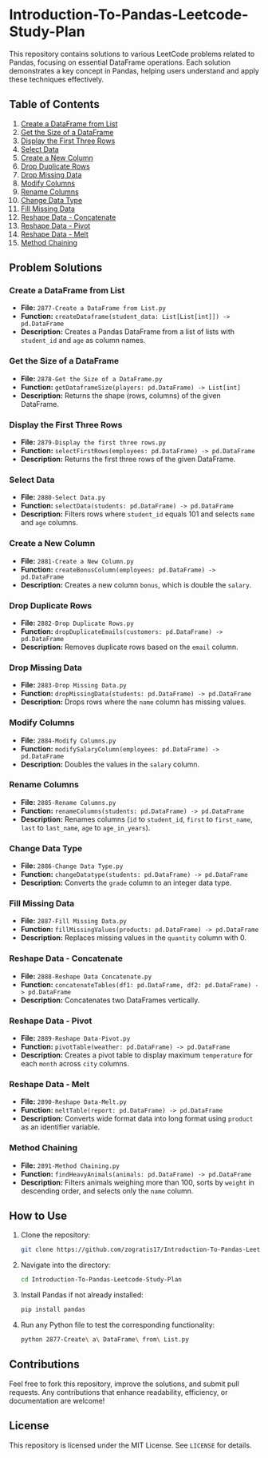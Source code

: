 # Introduction-To-Pandas-Leetcode-Study-Plan

This repository contains solutions to various LeetCode problems related to Pandas, focusing on essential DataFrame operations. Each solution demonstrates a key concept in Pandas, helping users understand and apply these techniques effectively.

## Table of Contents

1. [Create a DataFrame from List](#create-a-dataframe-from-list)
2. [Get the Size of a DataFrame](#get-the-size-of-a-dataframe)
3. [Display the First Three Rows](#display-the-first-three-rows)
4. [Select Data](#select-data)
5. [Create a New Column](#create-a-new-column)
6. [Drop Duplicate Rows](#drop-duplicate-rows)
7. [Drop Missing Data](#drop-missing-data)
8. [Modify Columns](#modify-columns)
9. [Rename Columns](#rename-columns)
10. [Change Data Type](#change-data-type)
11. [Fill Missing Data](#fill-missing-data)
12. [Reshape Data - Concatenate](#reshape-data---concatenate)
13. [Reshape Data - Pivot](#reshape-data---pivot)
14. [Reshape Data - Melt](#reshape-data---melt)
15. [Method Chaining](#method-chaining)

## Problem Solutions

### Create a DataFrame from List
- **File:** `2877-Create a DataFrame from List.py`
- **Function:** `createDataframe(student_data: List[List[int]]) -> pd.DataFrame`
- **Description:** Creates a Pandas DataFrame from a list of lists with `student_id` and `age` as column names.

### Get the Size of a DataFrame
- **File:** `2878-Get the Size of a DataFrame.py`
- **Function:** `getDataframeSize(players: pd.DataFrame) -> List[int]`
- **Description:** Returns the shape (rows, columns) of the given DataFrame.

### Display the First Three Rows
- **File:** `2879-Display the first three rows.py`
- **Function:** `selectFirstRows(employees: pd.DataFrame) -> pd.DataFrame`
- **Description:** Returns the first three rows of the given DataFrame.

### Select Data
- **File:** `2880-Select Data.py`
- **Function:** `selectData(students: pd.DataFrame) -> pd.DataFrame`
- **Description:** Filters rows where `student_id` equals 101 and selects `name` and `age` columns.

### Create a New Column
- **File:** `2881-Create a New Column.py`
- **Function:** `createBonusColumn(employees: pd.DataFrame) -> pd.DataFrame`
- **Description:** Creates a new column `bonus`, which is double the `salary`.

### Drop Duplicate Rows
- **File:** `2882-Drop Duplicate Rows.py`
- **Function:** `dropDuplicateEmails(customers: pd.DataFrame) -> pd.DataFrame`
- **Description:** Removes duplicate rows based on the `email` column.

### Drop Missing Data
- **File:** `2883-Drop Missing Data.py`
- **Function:** `dropMissingData(students: pd.DataFrame) -> pd.DataFrame`
- **Description:** Drops rows where the `name` column has missing values.

### Modify Columns
- **File:** `2884-Modify Columns.py`
- **Function:** `modifySalaryColumn(employees: pd.DataFrame) -> pd.DataFrame`
- **Description:** Doubles the values in the `salary` column.

### Rename Columns
- **File:** `2885-Rename Columns.py`
- **Function:** `renameColumns(students: pd.DataFrame) -> pd.DataFrame`
- **Description:** Renames columns (`id` to `student_id`, `first` to `first_name`, `last` to `last_name`, `age` to `age_in_years`).

### Change Data Type
- **File:** `2886-Change Data Type.py`
- **Function:** `changeDatatype(students: pd.DataFrame) -> pd.DataFrame`
- **Description:** Converts the `grade` column to an integer data type.

### Fill Missing Data
- **File:** `2887-Fill Missing Data.py`
- **Function:** `fillMissingValues(products: pd.DataFrame) -> pd.DataFrame`
- **Description:** Replaces missing values in the `quantity` column with 0.

### Reshape Data - Concatenate
- **File:** `2888-Reshape Data Concatenate.py`
- **Function:** `concatenateTables(df1: pd.DataFrame, df2: pd.DataFrame) -> pd.DataFrame`
- **Description:** Concatenates two DataFrames vertically.

### Reshape Data - Pivot
- **File:** `2889-Reshape Data-Pivot.py`
- **Function:** `pivotTable(weather: pd.DataFrame) -> pd.DataFrame`
- **Description:** Creates a pivot table to display maximum `temperature` for each `month` across `city` columns.

### Reshape Data - Melt
- **File:** `2890-Reshape Data-Melt.py`
- **Function:** `meltTable(report: pd.DataFrame) -> pd.DataFrame`
- **Description:** Converts wide format data into long format using `product` as an identifier variable.

### Method Chaining
- **File:** `2891-Method Chaining.py`
- **Function:** `findHeavyAnimals(animals: pd.DataFrame) -> pd.DataFrame`
- **Description:** Filters animals weighing more than 100, sorts by `weight` in descending order, and selects only the `name` column.

## How to Use
1. Clone the repository:
   ```sh
   git clone https://github.com/zogratis17/Introduction-To-Pandas-Leetcode-Study-Plan.git
   ```
2. Navigate into the directory:
   ```sh
   cd Introduction-To-Pandas-Leetcode-Study-Plan
   ```
3. Install Pandas if not already installed:
   ```sh
   pip install pandas
   ```
4. Run any Python file to test the corresponding functionality:
   ```sh
   python 2877-Create\ a\ DataFrame\ from\ List.py
   ```

## Contributions
Feel free to fork this repository, improve the solutions, and submit pull requests. Any contributions that enhance readability, efficiency, or documentation are welcome!

## License
This repository is licensed under the MIT License. See `LICENSE` for details.

